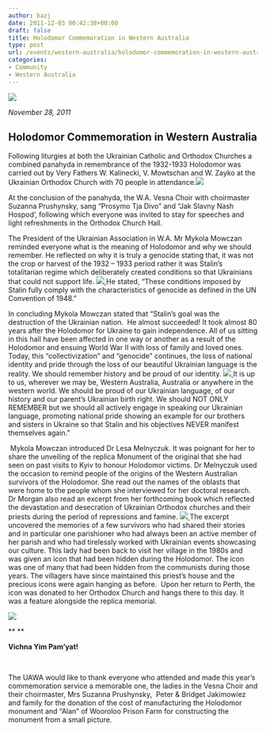 ```yaml
---
author: bazj
date: 2011-12-03 00:42:38+00:00
draft: false
title: Holodomor Commemoration in Western Australia
type: post
url: /events/western-australia/holodomor-commemoration-in-western-australia/
categories:
- Community
- Western Australia
---
```


[![](http://www.ozeukes.com/wp-content/uploads/2011/12/Holodomor-5-thumb.jpg)
](http://www.ozeukes.com/wp-content/uploads/2011/12/Holodomor-5-thumb.jpg)




_November 28, 2011_


## **Holodomor Commemoration in Western Australia**


Following liturgies at both the Ukrainian Catholic and Orthodox Churches a combined panahyda in remembrance of the 1932-1933 Holodomor was carried out by Very Fathers W. Kalinecki, V. Mowtschan and W. Zayko at the Ukrainian Orthodox Church with 70 people in attendance.[![](http://www.ozeukes.com/wp-content/uploads/2011/12/Holodomor-11.jpg)
](http://www.ozeukes.com/wp-content/uploads/2011/12/Holodomor-11.jpg) 

At the conclusion of the panahyda, the W.A. Vesna Choir with choirmaster Suzanna Prushynsky, sang “Prosymo Tja Divo” and “Jak Slavny Nash Hospod’, following which everyone was invited to stay for speeches and light refreshments in the Orthodox Church Hall.

The President of the Ukrainian Association in W.A. Mr Mykola Mowczan reminded everyone what is the meaning of Holodomor and why we should remember. He reflected on why it is truly a genocide stating that, it was not the crop or harvest of the 1932 – 1933 period rather it was Stalin’s totalitarian regime which deliberately created conditions so that Ukrainians that could not support life. [![](http://www.ozeukes.com/wp-content/uploads/2011/12/Holodomor-22.jpg)
](http://www.ozeukes.com/wp-content/uploads/2011/12/Holodomor-22.jpg)He stated, “These conditions imposed by Stalin fully comply with the characteristics of genocide as defined in the UN Convention of 1948.” 

In concluding Mykola Mowczan stated that “Stalin’s goal was the destruction of the Ukrainian nation.  He almost succeeded! It took almost 80 years after the Holodomor for Ukraine to gain independence. All of us sitting in this hall have been affected in one way or another as a result of the Holodomor and ensuing World War II with loss of family and loved ones. Today, this “collectivization” and “genocide” continues, the loss of national identity and pride through the loss of our beautiful Ukrainian language is the reality. We should remember history and be proud of our identity. [![](http://www.ozeukes.com/wp-content/uploads/2011/12/Holodomor-31.jpg)
](http://www.ozeukes.com/wp-content/uploads/2011/12/Holodomor-31.jpg)It is up to us, wherever we may be, Western Australia, Australia or anywhere in the western world. We should be proud of our Ukrainian language, of our history and our parent’s Ukrainian birth right. We should NOT ONLY REMEMBER but we should all actively engage in speaking our Ukrainian language, promoting national pride showing an example for our brothers and sisters in Ukraine so that Stalin and his objectives NEVER manifest themselves again.”

 Mykola Mowczan introduced Dr Lesa Melnyczuk. It was poignant for her to share the unveiling of the replica Monument of the original that she had seen on past visits to Kyiv to honour Holodomor victims. Dr Melnyczuk used the occasion to remind people of the origins of the Western Australian survivors of the Holodomor. She read out the names of the oblasts that were home to the people whom she interviewed for her doctoral research. Dr Morgan also read an excerpt from her forthcoming book which reflected the devastation and desecration of Ukrainian Orthodox churches and their priests during the period of repressions and famine. [![](http://www.ozeukes.com/wp-content/uploads/2011/12/Holodomor-4.jpg)
](http://www.ozeukes.com/wp-content/uploads/2011/12/Holodomor-4.jpg)The excerpt uncovered the memories of a few survivors who had shared their stories and in particular one parishioner who had always been an active member of her parish and who had tirelessly worked with Ukrainian events showcasing our culture. This lady had been back to visit her village in the 1980s and was given an icon that had been hidden during the Holodomor. The icon was one of many that had been hidden from the communists during those years. The villagers have since maintained this priest’s house and the precious icons were again hanging as before.  Upon her return to Perth, the icon was donated to her Orthodox Church and hangs there to this day. It was a feature alongside the replica memorial. 




[![](http://www.ozeukes.com/wp-content/uploads/2011/12/Holodomor-5.jpg)
](http://www.ozeukes.com/wp-content/uploads/2011/12/Holodomor-5.jpg)








** **




**Vichna Yim Pam’yat!**


 

The UAWA would like to thank everyone who attended and made this year’s commemoration service a memorable one, the ladies in the Vesna Choir and their choirmaster, Mrs Suzanna Prushynsky,  Peter & Bridget Jakimowiez and family for the donation of the cost of manufacturing the Holodomor monument and “Alan” of Wooroloo Prison Farm for constructing the monument from a small picture. 
